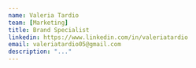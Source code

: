 ```yaml
---
name: Valeria Tardio
team: [Marketing]
title: Brand Specialist
linkedin: https://www.linkedin.com/in/valeriatardio
email: valeriatardio05@gmail.com
description: "..."
---
```

